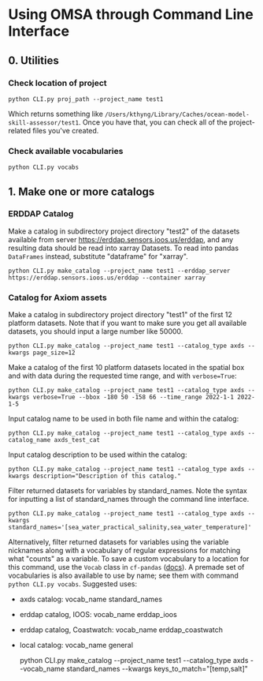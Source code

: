 # Using OMSA through Command Line Interface


## 0. Utilities

### Check location of project

    python CLI.py proj_path --project_name test1

Which returns something like `/Users/kthyng/Library/Caches/ocean-model-skill-assessor/test1`. Once you have that, you can check all of the project-related files you've created.

### Check available vocabularies

    python CLI.py vocabs

## 1. Make one or more catalogs

### ERDDAP Catalog

Make a catalog in subdirectory project directory "test2" of the datasets available from server https://erddap.sensors.ioos.us/erddap, and any resulting data should be read into xarray Datasets. To read into pandas `DataFrames` instead, substitute "dataframe" for "xarray".

    python CLI.py make_catalog --project_name test1 --erddap_server https://erddap.sensors.ioos.us/erddap --container xarray


### Catalog for Axiom assets

Make a catalog in subdirectory project directory "test1" of the first 12 platform datasets. Note that if you want to make sure you get all available datasets, you should input a large number like 50000.

    python CLI.py make_catalog --project_name test1 --catalog_type axds --kwargs page_size=12

Make a catalog of the first 10 platform datasets located in the spatial box and with data during the requested time range, and with `verbose=True`:

    python CLI.py make_catalog --project_name test1 --catalog_type axds --kwargs verbose=True --bbox -180 50 -158 66 --time_range 2022-1-1 2022-1-5

Input catalog name to be used in both file name and within the catalog:

    python CLI.py make_catalog --project_name test1 --catalog_type axds --catalog_name axds_test_cat

Input catalog description to be used within the catalog:

    python CLI.py make_catalog --project_name test1 --catalog_type axds --kwargs description="Description of this catalog."

Filter returned datasets for variables by standard_names. Note the syntax for inputting a list of standard_names through the command line interface.

    python CLI.py make_catalog --project_name test1 --catalog_type axds --kwargs standard_names='[sea_water_practical_salinity,sea_water_temperature]'

Alternatively, filter returned datasets for variables using the variable nicknames along with a vocabulary of regular expressions for matching what "counts" as a variable. To save a custom vocabulary to a location for this command, use the `Vocab` class in `cf-pandas` ([docs](https://cf-pandas.readthedocs.io/en/latest/demo_vocab.html#save-to-file)). A premade set of vocabularies is also available to use by name; see them with command `python CLI.py vocabs`. Suggested uses:
* axds catalog: vocab_name standard_names
* erddap catalog, IOOS: vocab_name erddap_ioos
* erddap catalog, Coastwatch: vocab_name erddap_coastwatch
* local catalog: vocab_name general

    python CLI.py make_catalog --project_name test1 --catalog_type axds --vocab_name standard_names --kwargs keys_to_match="[temp,salt]" 

